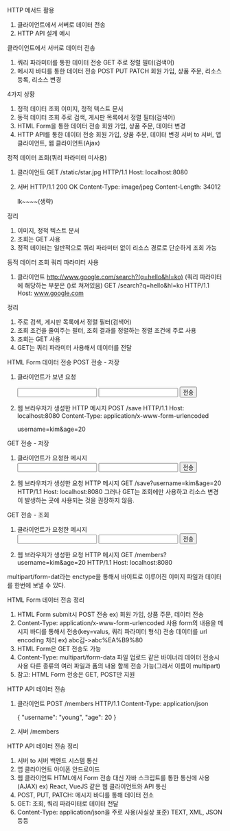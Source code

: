 HTTP 메서드 활용
1. 클라이언트에서 서버로 데이터 전송
2. HTTP API 설계 예시

클라이언트에서 서버로 데이터 전송
1. 쿼리 파라미터를 통한 데이터 전송
    GET
    주로 정렬 필터(검색어)
2. 메시지 바디를 통한 데이터 전송
    POST PUT PATCH
    회원 가입, 상품 주문, 리소스 등록, 리소스 변경

4가지 상황
1. 정적 데이터 조회
    이미지, 정적 텍스트 문서
2. 동적 데이터 조회
    주로 검색, 게시판 목록에서 정렬 필터(검색어)
3. HTML Form을 통한 데이터 전송
    회원 가입, 상품 주문, 데이터 변경
4. HTTP API를 통한 데이터 전송
    회원 가입, 상품 주문, 데이터 변경
    서버 to 서버, 앱 클라이언트, 웹 클라이언트(Ajax)

정적 데이터 조회(쿼리 파라미터 미사용)
1. 클라이언트
    GET /static/star.jpg HTTP/1.1
    Host: localhost:8080
2. 서버
    HTTP/1.1 200 OK
    Content-Type: image/jpeg
    Content-Length: 34012

    lk~~~~(생략)

정리
1. 이미지, 정적 텍스트 문서
2. 조회는 GET 사용
3. 정적 데이터는 일반적으로 쿼리 파라미터 없이 리소스 경로로 단순하게 조회 가능

동적 데이터 조회
쿼리 파라미터 사용
1. 클라이언트
        http://www.google.com/search?(q=hello&hl=ko) (쿼리 파라미터에 해당하는 부분은 ()로 쳐져있음)
    GET /search?q=hello&hl=ko HTTP/1.1
    Host: www.google.com

정리
1. 주로 검색, 게시판 목록에서 정렬 필터(검색어)
2. 조회 조건을 줄여주는 필터, 조회 결과를 정렬하는 정렬 조건에 주로 사용
3. 조회는 GET 사용
4. GET는 쿼리 파라미터 사용해서 데이터를 전달

HTML Form 데이터 전송
POST 전송 - 저장
1. 클라이언트가 보낸 요청
    <form action = "/save" method="post">
        <input type="text" name="username" />
        <input type="text" name="age" />
        <button type="submit">전송</button>
    </form>
2. 웹 브라우저가 생성한 HTTP 메시지
    POST /save HTTP/1.1
    Host: localhost:8080
    Content-Type: application/x-www-form-urlencoded

    username=kim&age=20

GET 전송 - 저장
1. 클라이언트가 요청한 메시지
    <form action = "/save" method="get">
        <input type="text" name="username" />
        <input type="text" name="age" />
        <button type="submit">전송</button>
    </form>
2. 웹 브라우저가 생성한 요청 HTTP 메시지
    GET /save?username=kim&age=20 HTTP/1.1
    Host: localhost:8080
    그러나 GET는 조회에만 사용하고 리소스 변경이 발생하는 곳에 사용되는 것을 권장하지 않음.

GET 전송 - 조회
1. 클라이언트가 요청한 메시지
    <form action = "/save" method="get">
        <input type="text" name="username" />
        <input type="text" name="age" />
        <button type="submit">전송</button>
    </form>
2. 웹 브라우저가 생성한 요청 HTTP 메시지
    GET /members?username=kim&age=20 HTTP/1.1
    Host: localhost:8080

multipart/form-dat라는 enctype을 통해서 바이트로 이루어진 이미지 파일과 데이터를 한번에 보낼 수 있다.

HTML Form 데이터 전송
정리
1. HTML Form submit시 POST 전송
    ex) 회원 가입, 상품 주문, 데이터 전송
2. Content-Type: application/x-www-form-urlencoded 사용
    form의 내용을 메시지 바디를 통해서 전송(key=valus, 쿼리 파라미터 형식)
    전송 데이터를 url encoding 처리
        ex) abc김->abc%EA%B9%80
3. HTML Form은 GET 전송도 가능
4. Content-Type: multipart/form-data
    파일 업로드 같은 바이너리 데이터 전송시 사용
    다른 종류의 여러 파일과 폼의 내용 함께 전송 가능(그래서 이름이 multipart)
5. 참고: HTML Form 전송은 GET, POST만 지원

HTTP API 데이터 전송
1. 클라이언트
    POST /members HTTP/1.1
    Content-Type: application/json

    {
        "username": "young",
        "age": 20
    }
2. 서버
    /members

HTTP API 데이터 전송
정리
1. 서버 to 서버
    백엔드 시스템 통신
2. 앱 클라이언트
    아이폰 안드로이드
3. 웹 클라이언트
    HTML에서 Form 전송 대신 자바 스크립트를 통한 통신에 사용(AJAX)
    ex) React, VueJS 같은 웹 클라이언트와 API 통신
4. POST, PUT, PATCH: 메시지 바디를 통해 데이터 전소
5. GET: 조회, 쿼리 파라미터로 데이터 전달
6. Content-Type: application/json을 주로 사용(사실상 표준)
    TEXT, XML, JSON 등등
